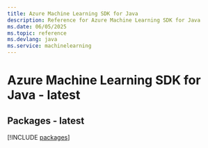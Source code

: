 ```yaml
---
title: Azure Machine Learning SDK for Java
description: Reference for Azure Machine Learning SDK for Java
ms.date: 06/05/2025
ms.topic: reference
ms.devlang: java
ms.service: machinelearning
---
```

# Azure Machine Learning SDK for Java - latest
## Packages - latest
[!INCLUDE [packages](machine-learning-index.md)]